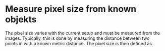 # Measure pixel size from known objekts
The pixel size varies with the current setup and must be measured from the images. Typically, this is done by measuring the distance between two points in with a known metric distance. 
The pixel size is then defined as 


## 
